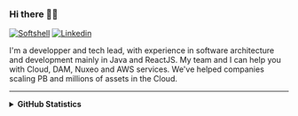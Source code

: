 ### Hi there 👋🏻

[![Softshell](https://softshellservices.com/images/logo/logo.png)](https://softshellservices.com/)
[![Linkedin](https://img.shields.io/badge/LinkedIn-0077B5?style=for-the-badge&logo=linkedin&logoColor=white)](https://www.linkedin.com/in/maxime-hilaire/)

I'm a developper and tech lead, with experience in software architecture and development mainly in Java and ReactJS. My team and I can help you with Cloud, DAM, Nuxeo and AWS services. We've helped companies scaling PB and millions of assets in the Cloud.

---

<details>
  <summary><b>GitHub Statistics</b></summary>
  <div>
    <img height="135px" src="https://github-readme-stats.vercel.app/api?username=mhilaire&hide_title=true&hide_border=true&show_icons=true&include_all_commits=true&count_private=true&line_height=21&theme=nord" />
    <img height="135px" src="https://github-readme-stats.vercel.app/api/top-langs/?username=mhilaire&hide=html&hide_title=true&hide_border=true&layout=compact&langs_count=8&theme=nord" />
  </div>
</details>
